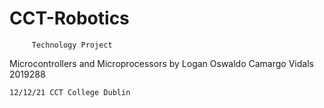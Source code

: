 # CCT-Robotics
         Technology Project
Microcontrollers and Microprocessors
               by
Logan Oswaldo Camargo Vidals 2019288 
      
    12/12/21 CCT College Dublin
